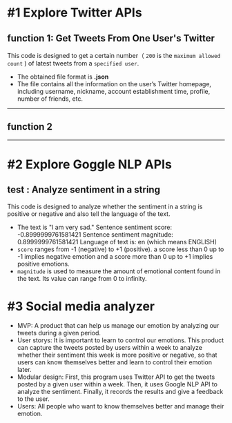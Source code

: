 #1 Explore Twitter APIs
====================
## function 1: Get Tweets From One User's Twitter
This code is designed to get a certain number（ `200` is the `maximum allowed count` ) of latest tweets from a `specified user`.  
* The obtained file format is **.json**
* The file contains all the information on the user’s Twitter homepage, including username, nickname, account establishment time, profile, number of friends, etc.
--------------------
## function 2
--------------------
#2 Explore Goggle NLP APIs
============================
## test : Analyze sentiment in a string
This code is designed to analyze whether the sentiment in a string is positive or negative and also tell the language of the text.
* The text is "I am very sad." 
Sentence sentiment score: -0.8999999761581421
Sentence sentiment magnitude: 0.8999999761581421
Language of text is: en (which means ENGLISH)
* `score` ranges from -1 (negative) to +1 (positive). a score less than 0 up to -1 implies negative emotion and a score more than 0 up to +1 implies positive emotions.
* `magnitude` is used to measure the amount of emotional content found in the text. Its value can range from 0 to infinity.

#3 Social media analyzer
========================
* MVP: A product that can help us manage our emotion by analyzing our tweets during a given period.
* User storys: It is important to learn to control our emotions. This product can capture the tweets posted by users within a week to analyze whether their sentiment this week is more positive or negative, so that users can know themselves better and learn to control their emotion later.
* Modular design: First, this program uses Twitter API to get the tweets posted by a given user within a week. Then, it uses Google NLP API to analyze the sentiment. Finally, it records the results and give a feedback to the user.
* Users: All people who want to know themselves better and manage their emotion.
